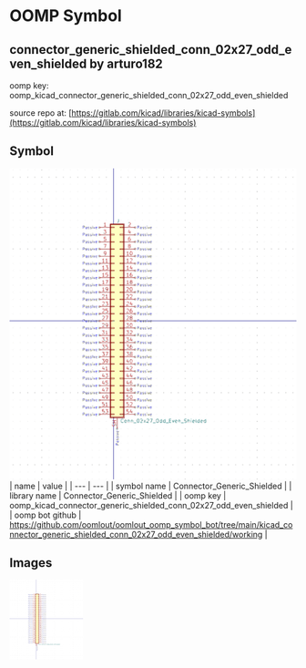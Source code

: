 # OOMP Symbol  
## connector_generic_shielded_conn_02x27_odd_even_shielded  by arturo182  
  
oomp key: oomp_kicad_connector_generic_shielded_conn_02x27_odd_even_shielded  
  
source repo at: [https://gitlab.com/kicad/libraries/kicad-symbols](https://gitlab.com/kicad/libraries/kicad-symbols)  
## Symbol  
  
[![working.png](working_600.png)](working.png)  
| name | value | 
| --- | --- | 
| symbol name | Connector_Generic_Shielded | 
| library name | Connector_Generic_Shielded | 
| oomp key | oomp_kicad_connector_generic_shielded_conn_02x27_odd_even_shielded | 
| oomp bot github | https://github.com/oomlout/oomlout_oomp_symbol_bot/tree/main/kicad_connector_generic_shielded_conn_02x27_odd_even_shielded/working | 
## Images  
  
[![working.png](working_140.png)](working.png)  
